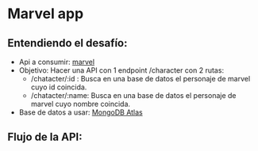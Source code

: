 # **Marvel app**

## Entendiendo el desafío:
* Api a consumir: [marvel](https://developer.marvel.com/docs)
* Objetivo: Hacer una API con 1 endpoint /character con 2 rutas:
  * /chatacter/:id : Busca en una base de datos el personaje de marvel cuyo id coincida.
  * /chatacter/:name: Busca en una base de datos el personaje de marvel cuyo nombre coincida.
* Base de datos a usar: [MongoDB Atlas](https://www.mongodb.com/atlas/database)

## Flujo de la API: